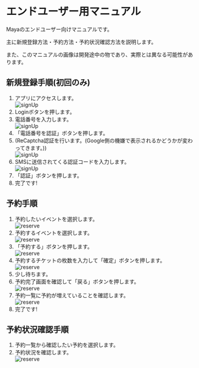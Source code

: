 # エンドユーザー用マニュアル
Mayaのエンドユーザー向けマニュアルです。

主に新規登録方法・予約方法・予約状況確認方法を説明します。

また、このマニュアルの画像は開発途中の物であり、実際とは異なる可能性があります。

## 新規登録手順(初回のみ)

1. アプリにアクセスします。<br/>
![signUp](img/signUp_1.png)
2. Loginボタンを押します。<br/>
3. 電話番号を入力します。<br/>
![signUp](img/signUp_2.png)
4. 「電話番号を認証」ボタンを押します。<br/>
5. (ReCaptcha認証を行います。(Google側の機嫌で表示されるかどうかが変わってきます。))<br/>
![signUp](img/signUp_3.png)
6. SMSに送信されてくる認証コードを入力します。<br/>
![signUp](img/signUp_4.png)
7. 「認証」ボタンを押します。<br/>
8. 完了です!<br/>

## 予約手順
1. 予約したいイベントを選択します。<br/>
![reserve](img/reserve_1.png)
2. 予約するイベントを選択します。<br/>
![reserve](img/reserve_2.png)
3. 「予約する」ボタンを押します。<br/>
![reserve](img/reserve_3.png)
4. 予約するチケットの枚数を入力して「確定」ボタンを押します。<br/>
![reserve](img/reserve_4.png)
5. 少し待ちます。<br/>
6. 予約完了画面を確認して「戻る」ボタンを押します。<br/>
![reserve](img/reserve_5.png)
7. 予約一覧に予約が増えていることを確認します。<br/>
![reserve](img/reserve_6.png)
8. 完了です!

## 予約状況確認手順
1. 予約一覧から確認したい予約を選択します。<br/>
2. 予約状況を確認します。<br/>
![reserve](img/reserve_7.png)